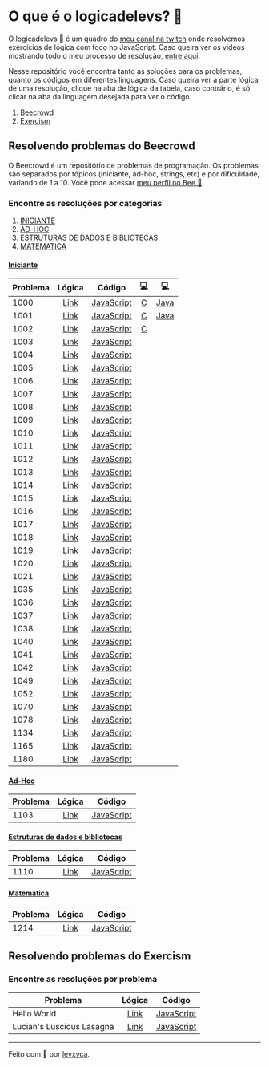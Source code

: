 # O que é o logicadelevs? 🤔

O logicadelevs 🤔 é um quadro do [meu canal na twitch](https://www.twitch.tv/levxyca) onde resolvemos exercícios de lógica com foco no JavaScript. Caso queira ver os videos mostrando todo o meu processo de resolução, [entre aqui](https://www.twitch.tv/collections/Hrs-vix_lRbAcA).

Nesse repositório você encontra tanto as soluções para os problemas, quanto os códigos em diferentes linguagens. Caso queira ver a parte lógica de uma resolução, clique na aba de lógica da tabela, caso contrário, é só clicar na aba da linguagem desejada para ver o código.

1. [Beecrowd](#resolvendo-problemas-do-beecrowd)
2. [Exercism](#resolvendo-problemas-do-exercism)

## Resolvendo problemas do Beecrowd

O Beecrowd é um repositório de problemas de programação. Os problemas são separados por tópicos (iniciante, ad-hoc, strings, etc) e por dificuldade, variando de 1 a 10. Você pode acessar [meu perfil no Bee 🔗](https://www.beecrowd.com.br/judge/pt/profile/565766)

### Encontre as resoluções por categorias

1. [INICIANTE](#inicianteiniciante)
2. [AD-HOC](#ad-hocadhoc)
3. [ESTRUTURAS DE DADOS E BIBLIOTECAS](#estruturas-de-dados-e-bibliotecasestruturas)
4. [MATEMATICA](#matematicamatematica)

#### [Iniciante](#iniciante)

| Problema |       Lógica      |         Código          | 💻 | 💻 |
| -------- | :---------------------------------------: | :---------------------: | :---------------------: | :---------------------: |
| 1000     | [Link](beecrowd/logic/iniciante/1000.md) | [JavaScript](beecrowd/problems/iniciante/js/1000.js) | [C](beecrowd/problems/iniciante/c/1000.c) | [Java](beecrowd/problems/iniciante/java/1000.java)
| 1001     | [Link](beecrowd/logic/iniciante/1001.md) | [JavaScript](beecrowd/problems/iniciante/js/1001.js) | [C](beecrowd/problems/iniciante/c/1001.c) | [Java](beecrowd/problems/iniciante/java/1001.java)
| 1002     | [Link](beecrowd/logic/iniciante/1002.md) | [JavaScript](beecrowd/problems/iniciante/js/1002.js) | [C](beecrowd/problems/iniciante/c/1002.c)
| 1003     | [Link](beecrowd/logic/iniciante/1003.md) | [JavaScript](beecrowd/problems/iniciante/js/1003.js)
| 1004     | [Link](beecrowd/logic/iniciante/1004.md) | [JavaScript](beecrowd/problems/iniciante/js/1004.js)
| 1005     | [Link](beecrowd/logic/iniciante/1005.md) | [JavaScript](beecrowd/problems/iniciante/js/1005.js)
| 1006     | [Link](beecrowd/logic/iniciante/1006.md) | [JavaScript](beecrowd/problems/iniciante/js/1006.js)
| 1007     | [Link](beecrowd/logic/iniciante/1007.md) | [JavaScript](beecrowd/problems/iniciante/js/1007.js)
| 1008     | [Link](beecrowd/logic/iniciante/1008.md) | [JavaScript](beecrowd/problems/iniciante/js/1008.js)
| 1009     | [Link](beecrowd/logic/iniciante/1009.md) | [JavaScript](beecrowd/problems/iniciante/js/1009.js)
| 1010     | [Link](beecrowd/logic/iniciante/1010.md) | [JavaScript](beecrowd/problems/iniciante/js/1010.js)
| 1011     | [Link](beecrowd/logic/iniciante/1011.md) | [JavaScript](beecrowd/problems/iniciante/js/1011.js)
| 1012     | [Link](beecrowd/logic/iniciante/1012.md) | [JavaScript](beecrowd/problems/iniciante/js/1012.js)
| 1013     | [Link](beecrowd/logic/iniciante/1013.md) | [JavaScript](beecrowd/problems/iniciante/js/1013.js)
| 1014     | [Link](beecrowd/logic/iniciante/1014.md) | [JavaScript](beecrowd/problems/iniciante/js/1014.js)
| 1015     | [Link](beecrowd/logic/iniciante/1015.md) | [JavaScript](beecrowd/problems/iniciante/js/1015.js)
| 1016     | [Link](beecrowd/logic/iniciante/1016.md) | [JavaScript](beecrowd/problems/iniciante/js/1016.js)
| 1017     | [Link](beecrowd/logic/iniciante/1017.md) | [JavaScript](beecrowd/problems/iniciante/js/1017.js)
| 1018     | [Link](beecrowd/logic/iniciante/1018.md) | [JavaScript](beecrowd/problems/iniciante/js/1018.js)
| 1019     | [Link](beecrowd/logic/iniciante/1019.md) | [JavaScript](beecrowd/problems/iniciante/js/1019.js)
| 1020     | [Link](beecrowd/logic/iniciante/1020.md) | [JavaScript](beecrowd/problems/iniciante/js/1020.js)
| 1021     | [Link](beecrowd/logic/iniciante/1021.md) | [JavaScript](beecrowd/problems/iniciante/js/1021.js)
| 1035     | [Link](beecrowd/logic/iniciante/1035.md) | [JavaScript](beecrowd/problems/iniciante/js/1035.js)
| 1036     | [Link](beecrowd/logic/iniciante/1036.md) | [JavaScript](beecrowd/problems/iniciante/js/1036.js)
| 1037     | [Link](beecrowd/logic/iniciante/1037.md) | [JavaScript](beecrowd/problems/iniciante/js/1037.js)
| 1038     | [Link](beecrowd/logic/iniciante/1038.md) | [JavaScript](beecrowd/problems/iniciante/js/1038.js)
| 1040     | [Link](beecrowd/logic/iniciante/1040.md) | [JavaScript](beecrowd/problems/iniciante/js/1040.js)
| 1041     | [Link](beecrowd/logic/iniciante/1041.md) | [JavaScript](beecrowd/problems/iniciante/js/1041.js)
| 1042     | [Link](beecrowd/logic/iniciante/1042.md) | [JavaScript](beecrowd/problems/iniciante/js/1042.js)
| 1049     | [Link](beecrowd/logic/iniciante/1049.md) | [JavaScript](beecrowd/problems/iniciante/js/1049.js)
| 1052     | [Link](beecrowd/logic/iniciante/1052.md) | [JavaScript](beecrowd/problems/iniciante/js/1052.js)
| 1070     | [Link](beecrowd/logic/iniciante/1070.md) | [JavaScript](beecrowd/problems/iniciante/js/1070.js)
| 1078     | [Link](beecrowd/logic/iniciante/1078.md) | [JavaScript](beecrowd/problems/iniciante/js/1078.js)
| 1134     | [Link](beecrowd/logic/iniciante/1134.md) | [JavaScript](beecrowd/problems/iniciante/js/1134.js)
| 1165     | [Link](beecrowd/logic/iniciante/1165.md) | [JavaScript](beecrowd/problems/iniciante/js/1165.js)
| 1180     | [Link](beecrowd/logic/iniciante/1180.md) | [JavaScript](beecrowd/problems/iniciante/js/1180.js)

#### [Ad-Hoc](#adhoc)

| Problema |       Lógica      |         Código          |
| -------- | :---------------------------------------: | :---------------------: |
| 1103     | [Link](beecrowd/logic/ad-hoc/1103.md) | [JavaScript](beecrowd/problems/ad-hoc/1103.js) |

#### [Estruturas de dados e bibliotecas](#estruturas)

| Problema |       Lógica      |         Código          |
| -------- | :---------------------------------------: | :---------------------: |
| 1110     | [Link](beecrowd/logic/estruturas-e-bibliotecas/1110.md) | [JavaScript](beecrowd/problems/estruturas-e-bibliotecas/1110.js) |

#### [Matematica](#matematica)

| Problema |       Lógica      |         Código          |
| -------- | :---------------------------------------: | :---------------------: |
| 1214     | [Link](beecrowd/logic/matematica/1214.md) | [JavaScript](beecrowd/problems/matematica/1214.js) |

## Resolvendo problemas do Exercism

### Encontre as resoluções por problema

| Problema |       Lógica      |         Código          |
| ----------------- | :---------: | :----------: |
| Hello World | [Link](exercism/logic/hello-world.md) | [JavaScript](exercism/problems/hello-world.js) |
| Lucian's Luscious Lasagna | [Link](exercism/logic/lucians-lucious-lasagna.md) | [JavaScript](exercism/problems/lucians-lucious-lasagna.js) |

---
Feito com 💙 por [levxyca](https://levxyca.com/).
